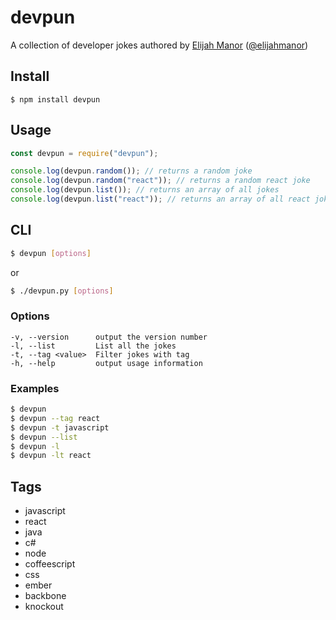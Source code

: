 # devpun

A collection of developer jokes authored by [Elijah Manor](https://elijahmanor.com) ([@elijahmanor](https://twitter.com/elijahmanor))

## Install

```
$ npm install devpun
```

## Usage

```js
const devpun = require("devpun");

console.log(devpun.random()); // returns a random joke
console.log(devpun.random("react")); // returns a random react joke
console.log(devpun.list()); // returns an array of all jokes
console.log(devpun.list("react")); // returns an array of all react jokes
```

## CLI

```bash
$ devpun [options]
```
or
```bash
$ ./devpun.py [options]
```

### Options

```
-v, --version      output the version number
-l, --list         List all the jokes
-t, --tag <value>  Filter jokes with tag
-h, --help         output usage information
```

### Examples

```bash
$ devpun
$ devpun --tag react
$ devpun -t javascript
$ devpun --list
$ devpun -l
$ devpun -lt react
```

## Tags

- javascript
- react
- java
- c#
- node
- coffeescript
- css
- ember
- backbone
- knockout
